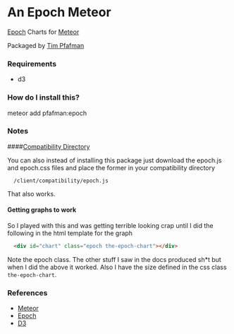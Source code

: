  An Epoch Meteor
================

[Epoch](http://fastly.github.io/epoch/) Charts for [Meteor](http://docs.meteor.com/)

Packaged by [Tim Pfafman](https://github.com/pfafman/meteor-epoch)


### Requirements
* d3


### How do I install this?
meteor add pfafman:epoch

### Notes

####[Compatibility Directory](http://docs.meteor.com/#structuringyourapp)

You can also instead of installing this package just download the epoch.js and epoch.css files and place the former in your compatibility directory
```
  /client/compatibility/epoch.js
```
That also works.

#### Getting graphs to work

So I played with this and was getting terrible looking crap until I did the following in the html template for the graph

```html
  <div id="chart" class="epoch the-epoch-chart"></div>
```

Note the epoch class.  The other stuff I saw in the docs produced sh*t but when I did the above it worked.  Also I have the size defined in the css class `the-epoch-chart`.

### References
* [Meteor](http://docs.meteor.com/)
* [Epoch](http://fastly.github.io/epoch/)
* [D3](http://d3js.org)
